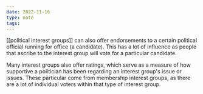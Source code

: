 ```yaml
---
date: 2022-11-16
type: note
tags:
---
```


[[political interest groups]] can also offer endorsements to a certain political official running for office (a candidate). This has a lot of influence as people that ascribe to the interest group will vote for a particular candidate.

Many interest groups also offer ratings, which serve as a measure of how supportive a politician has been regarding an interest group's issue or issues. These particular come from membership interest groups, as there are a lot of individual voters within that type of interest group.
